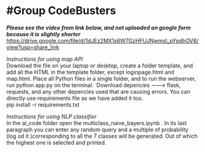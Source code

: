<h1>#Group CodeBusters</h1>

<i><b>Please see the video from link below, and not uploaded on google form because it is slightly shorter</i></b>
https://drive.google.com/file/d/1dJEz2MX1s6W7GzHFUJNwmsI_pYpdhOV8/view?usp=share_link

<i>Instructions for using map API</i>
<br>
Download the file on your laptop or desktop, create a folder template, and add all the HTML in the template folder, except loginpage.html and map.html. Place all Python files in a single folder, and to run the webserver, run python app.py on the terminal.  Download depencies ---> flask, requests, and any other depencies used that are causing errors. You can directly use requirements file as we have added it too.<br>
pip install -r requirements.txt


<i> Instructions for using NLP classifier</i>
<br>
In the ai_code folder open the multiclass_naive_bayers.ipynb . In its last paragraph you can enter any random query and a multiple of probability (log od it )corresponding to all the 7 classes will be generated. Out of which the highest one is selected and printed.
